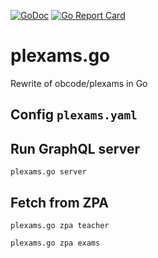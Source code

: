 [![GoDoc](https://godoc.org/github.com/obcode/plexams.go?status.svg)](https://godoc.org/github.com/obcode/plexams.go)
[![Go Report Card](https://goreportcard.com/badge/github.com/obcode/plexams.go)](https://goreportcard.com/report/github.com/obcode/plexams.go)

# plexams.go

Rewrite of obcode/plexams in Go

## Config `plexams.yaml`

## Run GraphQL server

```
plexams.go server
```

## Fetch from ZPA

```
plexams.go zpa teacher
```

```
plexams.go zpa exams
```
